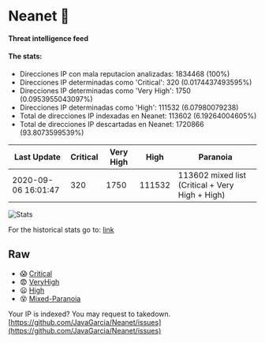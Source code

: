 # Neanet :hocho:
#### Threat intelligence feed
#### The stats:

- Direcciones IP con mala reputacion analizadas: 1834468 (100%)
- Direcciones IP determinadas como 'Critical':  320 (0.0174437493595%)
- Direcciones IP determinadas como 'Very High':  1750 (0.0953955043097%)
- Direcciones IP determinadas como 'High':  111532 (6.07980079238)
- Total de direcciones IP indexadas en Neanet:  113602 (6.19264004605%)
- Total de direcciones IP descartadas en Neanet:  1720866 (93.8073599539%)

| Last Update | Critical | Very High | High | Paranoia |
| --- | --- | --- | --- | --- |
| 2020-09-06 16:01:47 | 320 | 1750 | 111532 | 113602 mixed list (Critical + Very High + High)|

![Stats](https://docs.google.com/spreadsheets/d/e/2PACX-1vSnaNMIXVabIpDJjufMlzH7poXnshF3mgd8Is1g9ytUEzVsP5my4Trn8f-xkoLLQ38xpL3HtmUexLo6/pubchart?oid=501124687&format=image)

For the historical stats go to: [link](/stats.csv)
## Raw
- :scream: [Critical](https://raw.githubusercontent.com/JavaGarcia/Neanet/master/blacklists/neanet_critical.txt)
- :fearful: [VeryHigh](https://raw.githubusercontent.com/JavaGarcia/Neanet/master/blacklists/neanet_veryHigh.txtt)
- :frowning: [High](https://raw.githubusercontent.com/JavaGarcia/Neanet/master/blacklists/neanet_high.txt)
- :dizzy_face: [Mixed-Paranoia](https://raw.githubusercontent.com/JavaGarcia/Neanet/master/blacklists/neanet_all.txt)


Your IP is indexed? You may request to takedown. [https://github.com/JavaGarcia/Neanet/issues](https://github.com/JavaGarcia/Neanet/issues)

















































































































































































































































































































































































































































































































































































































